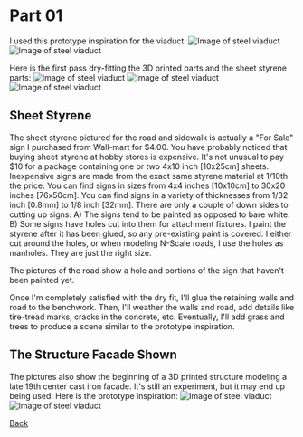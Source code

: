# Part 01

I used this prototype inspiration for the viaduct:
![Image of steel viaduct](bv.png) ![Image of steel viaduct](PENNSYLVANIA_overpass.png)

Here is the first pass dry-fitting the 3D printed parts and the sheet styrene parts:
![Image of steel viaduct](IMG_0132.png) ![Image of steel viaduct](IMG_0134.png) ![Image of steel viaduct](IMG_0136.png)

## Sheet Styrene
The sheet styrene pictured for the road and sidewalk is actually a "For Sale" sign I purchased from Wall-mart for $4.00. You have probably noticed that buying sheet styrene at hobby stores is expensive. It's not unusual to pay $10 for a package containing one or two 4x10 inch [10x25cm] sheets. Inexpensive signs are made from the exact same styrene material at 1/10th the price. You can find signs in sizes from 4x4 inches [10x10cm] to 30x20 inches [76x50cm]. You can find signs in a variety of thicknesses from 1/32 inch [0.8mm] to 1/8 inch [32mm]. There are only a couple of down sides to cutting up signs: A) The signs tend to be painted as opposed to bare white. B) Some signs have holes cut into them for attachment fixtures. I paint the styrene after it has been glued, so any pre-existing paint is covered. I either cut around the holes, or when modeling N-Scale roads, I use the holes as manholes. They are just the right size.

The pictures of the road show a hole and portions of the sign that haven't been painted yet.

Once I'm completely satisfied with the dry fit, I'll glue the retaining walls and road to the benchwork. Then, I'll weather the walls and road, add details like tire-tread marks, cracks in the concrete, etc. Eventually, I'll add grass and trees to produce a scene similar to the prototype inspiration.

## The Structure Facade Shown
The pictures also show the beginning of a 3D printed structure modeling a late 19th center cast iron facade. It's still an experiment, but it may end up being used. Here is the prototype inspiration:
![Image of steel viaduct](castIronFront01.png) ![Image of steel viaduct](castIronFront00.png)

[Back](https://nscale4by8.github.io/nscale4x8/Scenery)